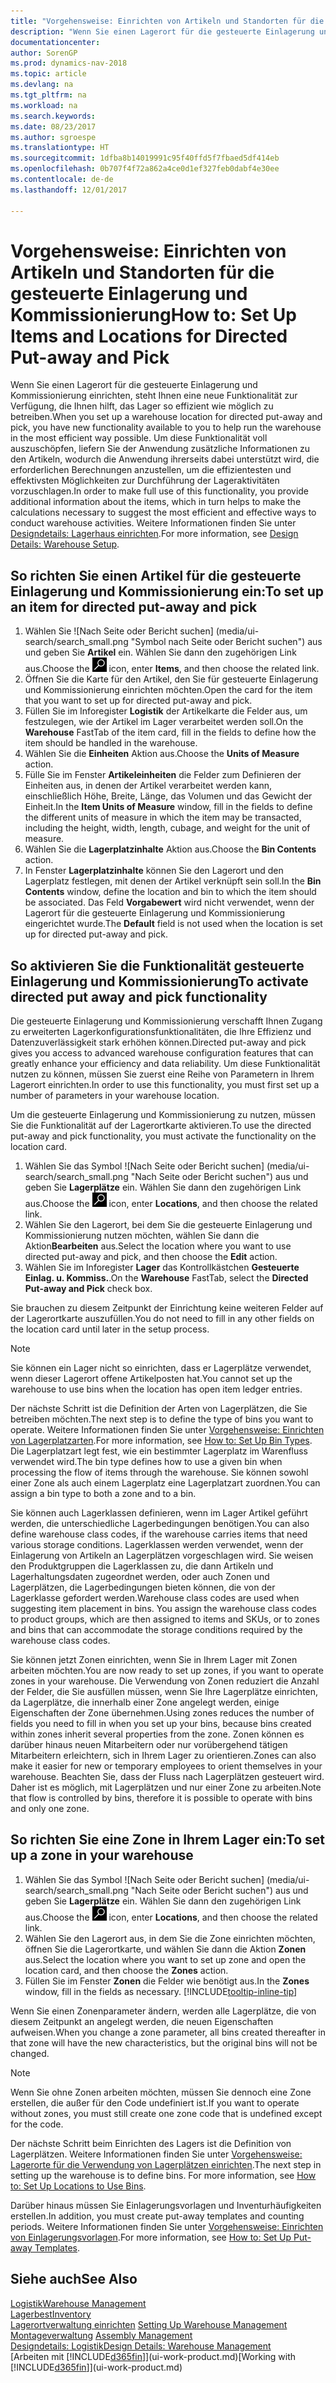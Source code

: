 ```yaml
---
title: "Vorgehensweise: Einrichten von Artikeln und Standorten für die gesteuerte Einlagerung und Kommissionierung"
description: "Wenn Sie einen Lagerort für die gesteuerte Einlagerung und Kommissionierung einrichten, steht Ihnen eine neue Funktionalität zur Verfügung, die Ihnen hilft, das Lager so effizient wie möglich zu betreiben."
documentationcenter: 
author: SorenGP
ms.prod: dynamics-nav-2018
ms.topic: article
ms.devlang: na
ms.tgt_pltfrm: na
ms.workload: na
ms.search.keywords: 
ms.date: 08/23/2017
ms.author: sgroespe
ms.translationtype: HT
ms.sourcegitcommit: 1dfba8b14019991c95f40ffd5f7fbaed5df414eb
ms.openlocfilehash: 0b707f4f72a862a4ce0d1ef327feb0dabf4e30ee
ms.contentlocale: de-de
ms.lasthandoff: 12/01/2017

---
```

# <a name="how-to-set-up-items-and-locations-for-directed-put-away-and-pick"></a><span data-ttu-id="f7054-103">Vorgehensweise: Einrichten von Artikeln und Standorten für die gesteuerte Einlagerung und Kommissionierung</span><span class="sxs-lookup"><span data-stu-id="f7054-103">How to: Set Up Items and Locations for Directed Put-away and Pick</span></span>
<span data-ttu-id="f7054-104">Wenn Sie einen Lagerort für die gesteuerte Einlagerung und Kommissionierung einrichten, steht Ihnen eine neue Funktionalität zur Verfügung, die Ihnen hilft, das Lager so effizient wie möglich zu betreiben.</span><span class="sxs-lookup"><span data-stu-id="f7054-104">When you set up a warehouse location for directed put-away and pick, you have new functionality available to you to help run the warehouse in the most efficient way possible.</span></span> <span data-ttu-id="f7054-105">Um diese Funktionalität voll auszuschöpfen, liefern Sie der Anwendung zusätzliche Informationen zu den Artikeln, wodurch die Anwendung ihrerseits dabei unterstützt wird, die erforderlichen Berechnungen anzustellen, um die effizientesten und effektivsten Möglichkeiten zur Durchführung der Lageraktivitäten vorzuschlagen.</span><span class="sxs-lookup"><span data-stu-id="f7054-105">In order to make full use of this functionality, you provide additional information about the items, which in turn helps to make the calculations necessary to suggest the most efficient and effective ways to conduct warehouse activities.</span></span> <span data-ttu-id="f7054-106">Weitere Informationen finden Sie unter [Designdetails: Lagerhaus einrichten](design-details-warehouse-setup.md).</span><span class="sxs-lookup"><span data-stu-id="f7054-106">For more information, see [Design Details: Warehouse Setup](design-details-warehouse-setup.md).</span></span>

## <a name="to-set-up-an-item-for-directed-put-away-and-pick"></a><span data-ttu-id="f7054-107">So richten Sie einen Artikel für die gesteuerte Einlagerung und Kommissionierung ein:</span><span class="sxs-lookup"><span data-stu-id="f7054-107">To set up an item for directed put-away and pick</span></span>  
1.  <span data-ttu-id="f7054-108">Wählen Sie ![Nach Seite oder Bericht suchen] (media/ui-search/search_small.png "Symbol nach Seite oder Bericht suchen") aus und geben Sie **Artikel** ein. Wählen Sie dann den zugehörigen Link aus.</span><span class="sxs-lookup"><span data-stu-id="f7054-108">Choose the ![Search for Page or Report](media/ui-search/search_small.png "Search for Page or Report icon") icon, enter **Items**, and then choose the related link.</span></span>  
2.  <span data-ttu-id="f7054-109">Öffnen Sie die Karte für den Artikel, den Sie für gesteuerte Einlagerung und Kommissionierung einrichten möchten.</span><span class="sxs-lookup"><span data-stu-id="f7054-109">Open the card for the item that you want to set up for directed put-away and pick.</span></span>
3. <span data-ttu-id="f7054-110">Füllen Sie im Inforegister **Logistik** der Artikelkarte die Felder aus, um festzulegen, wie der Artikel im Lager verarbeitet werden soll.</span><span class="sxs-lookup"><span data-stu-id="f7054-110">On the **Warehouse** FastTab of the item card, fill in the fields to define how the item should be handled in the warehouse.</span></span>  
4.  <span data-ttu-id="f7054-111">Wählen Sie die **Einheiten** Aktion aus.</span><span class="sxs-lookup"><span data-stu-id="f7054-111">Choose the **Units of Measure** action.</span></span>
5. <span data-ttu-id="f7054-112">Fülle Sie im Fenster **Artikeleinheiten** die Felder zum Definieren der Einheiten aus, in denen der Artikel verarbeitet werden kann, einschließlich Höhe, Breite, Länge, das Volumen und das Gewicht der Einheit.</span><span class="sxs-lookup"><span data-stu-id="f7054-112">In the **Item Units of Measure** window, fill in the fields to define the different units of measure in which the item may be transacted, including the height, width, length, cubage, and weight for the unit of measure.</span></span>
6. <span data-ttu-id="f7054-113">Wählen Sie die **Lagerplatzinhalte** Aktion aus.</span><span class="sxs-lookup"><span data-stu-id="f7054-113">Choose the **Bin Contents** action.</span></span>
7. <span data-ttu-id="f7054-114">In Fenster **Lagerplatzinhalte** können Sie den Lagerort und den Lagerplatz festlegen, mit denen der Artikel verknüpft sein soll.</span><span class="sxs-lookup"><span data-stu-id="f7054-114">In the **Bin Contents** window, define the location and bin to which the item should be associated.</span></span> <span data-ttu-id="f7054-115">Das Feld **Vorgabewert** wird nicht verwendet, wenn der Lagerort für die gesteuerte Einlagerung und Kommissionierung eingerichtet wurde.</span><span class="sxs-lookup"><span data-stu-id="f7054-115">The **Default** field is not used when the location is set up for directed put-away and pick.</span></span>  

## <a name="to-activate-directed-put-away-and-pick-functionality"></a><span data-ttu-id="f7054-116">So aktivieren Sie die Funktionalität gesteuerte Einlagerung und Kommissionierung</span><span class="sxs-lookup"><span data-stu-id="f7054-116">To activate directed put away and pick functionality</span></span>  
<span data-ttu-id="f7054-117">Die gesteuerte Einlagerung und Kommissionierung verschafft Ihnen Zugang zu erweiterten Lagerkonfigurationsfunktionalitäten, die Ihre Effizienz und Datenzuverlässigkeit stark erhöhen können.</span><span class="sxs-lookup"><span data-stu-id="f7054-117">Directed put-away and pick gives you access to advanced warehouse configuration features that can greatly enhance your efficiency and data reliability.</span></span> <span data-ttu-id="f7054-118">Um diese Funktionalität nutzen zu können, müssen Sie zuerst eine Reihe von Parametern in Ihrem Lagerort einrichten.</span><span class="sxs-lookup"><span data-stu-id="f7054-118">In order to use this functionality, you must first set up a number of parameters in your warehouse location.</span></span>  

<span data-ttu-id="f7054-119">Um die gesteuerte Einlagerung und Kommissionierung zu nutzen, müssen Sie die Funktionalität auf der Lagerortkarte aktivieren.</span><span class="sxs-lookup"><span data-stu-id="f7054-119">To use the directed put-away and pick functionality, you must activate the functionality on the location card.</span></span>    
1.  <span data-ttu-id="f7054-120">Wählen Sie das Symbol ![Nach Seite oder Bericht suchen] (media/ui-search/search_small.png "Nach Seite oder Bericht suchen") aus und geben Sie **Lagerplätze** ein. Wählen Sie dann den zugehörigen Link aus.</span><span class="sxs-lookup"><span data-stu-id="f7054-120">Choose the ![Search for Page or Report](media/ui-search/search_small.png "Search for Page or Report icon") icon, enter **Locations**, and then choose the related link.</span></span>  
2.  <span data-ttu-id="f7054-121">Wählen Sie den Lagerort, bei dem Sie die gesteuerte Einlagerung und Kommissionierung nutzen möchten, wählen Sie dann die Aktion**Bearbeiten** aus.</span><span class="sxs-lookup"><span data-stu-id="f7054-121">Select the location where you want to use directed put-away and pick, and then choose the **Edit** action.</span></span>  
3.  <span data-ttu-id="f7054-122">Wählen Sie im Inforegister **Lager** das Kontrollkästchen **Gesteuerte Einlag. u. Kommiss.**.</span><span class="sxs-lookup"><span data-stu-id="f7054-122">On the **Warehouse** FastTab, select the **Directed Put-away and Pick** check box.</span></span>  

<span data-ttu-id="f7054-123">Sie brauchen zu diesem Zeitpunkt der Einrichtung keine weiteren Felder auf der Lagerortkarte auszufüllen.</span><span class="sxs-lookup"><span data-stu-id="f7054-123">You do not need to fill in any other fields on the location card until later in the setup process.</span></span>  

> [!NOTE]  
>  <span data-ttu-id="f7054-124">Sie können ein Lager nicht so einrichten, dass er Lagerplätze verwendet, wenn dieser Lagerort offene Artikelposten hat.</span><span class="sxs-lookup"><span data-stu-id="f7054-124">You cannot set up the warehouse to use bins when the location has open item ledger entries.</span></span>  

<span data-ttu-id="f7054-125">Der nächste Schritt ist die Definition der Arten von Lagerplätzen, die Sie betreiben möchten.</span><span class="sxs-lookup"><span data-stu-id="f7054-125">The next step is to define the type of bins you want to operate.</span></span> <span data-ttu-id="f7054-126">Weitere Informationen finden Sie unter [Vorgehensweise: Einrichten von Lagerplatzarten](warehouse-how-to-set-up-bin-types.md).</span><span class="sxs-lookup"><span data-stu-id="f7054-126">For more information, see [How to: Set Up Bin Types](warehouse-how-to-set-up-bin-types.md).</span></span> <span data-ttu-id="f7054-127">Die Lagerplatzart legt fest, wie ein bestimmter Lagerplatz im Warenfluss verwendet wird.</span><span class="sxs-lookup"><span data-stu-id="f7054-127">The bin type defines how to use a given bin when processing the flow of items through the warehouse.</span></span> <span data-ttu-id="f7054-128">Sie können sowohl einer Zone als auch einem Lagerplatz eine Lagerplatzart zuordnen.</span><span class="sxs-lookup"><span data-stu-id="f7054-128">You can assign a bin type to both a zone and to a bin.</span></span>  

<span data-ttu-id="f7054-129">Sie können auch Lagerklassen definieren, wenn im Lager Artikel geführt werden, die unterschiedliche Lagerbedingungen benötigen.</span><span class="sxs-lookup"><span data-stu-id="f7054-129">You can also define warehouse class codes, if the warehouse carries items that need various storage conditions.</span></span> <span data-ttu-id="f7054-130">Lagerklassen werden verwendet, wenn der Einlagerung von Artikeln an Lagerplätzen vorgeschlagen wird. Sie weisen den Produktgruppen die Lagerklassen zu, die dann Artikeln und Lagerhaltungsdaten zugeordnet werden, oder auch Zonen und Lagerplätzen, die Lagerbedingungen bieten können, die von der Lagerklasse gefordert werden.</span><span class="sxs-lookup"><span data-stu-id="f7054-130">Warehouse class codes are used when suggesting item placement in bins. You assign the warehouse class codes to product groups, which are then assigned to items and SKUs, or to zones and bins that can accommodate the storage conditions required by the warehouse class codes.</span></span>  

<span data-ttu-id="f7054-131">Sie können jetzt Zonen einrichten, wenn Sie in Ihrem Lager mit Zonen arbeiten möchten.</span><span class="sxs-lookup"><span data-stu-id="f7054-131">You are now ready to set up zones, if you want to operate zones in your warehouse.</span></span> <span data-ttu-id="f7054-132">Die Verwendung von Zonen reduziert die Anzahl der Felder, die Sie ausfüllen müssen, wenn Sie Ihre Lagerplätze einrichten, da Lagerplätze, die innerhalb einer Zone angelegt werden, einige Eigenschaften der Zone übernehmen.</span><span class="sxs-lookup"><span data-stu-id="f7054-132">Using zones reduces the number of fields you need to fill in when you set up your bins, because bins created within zones inherit several properties from the zone.</span></span> <span data-ttu-id="f7054-133">Zonen können es darüber hinaus neuen Mitarbeitern oder nur vorübergehend tätigen Mitarbeitern erleichtern, sich in Ihrem Lager zu orientieren.</span><span class="sxs-lookup"><span data-stu-id="f7054-133">Zones can also make it easier for new or temporary employees to orient themselves in your warehouse.</span></span> <span data-ttu-id="f7054-134">Beachten Sie, dass der Fluss nach Lagerplätzen gesteuert wird. Daher ist es möglich, mit Lagerplätzen und nur einer Zone zu arbeiten.</span><span class="sxs-lookup"><span data-stu-id="f7054-134">Note that flow is controlled by bins, therefore it is possible to operate with bins and only one zone.</span></span>  

## <a name="to-set-up-a-zone-in-your-warehouse"></a><span data-ttu-id="f7054-135">So richten Sie eine Zone in Ihrem Lager ein:</span><span class="sxs-lookup"><span data-stu-id="f7054-135">To set up a zone in your warehouse</span></span>  
1.  <span data-ttu-id="f7054-136">Wählen Sie das Symbol ![Nach Seite oder Bericht suchen] (media/ui-search/search_small.png "Nach Seite oder Bericht suchen") aus und geben Sie **Lagerplätze** ein. Wählen Sie dann den zugehörigen Link aus.</span><span class="sxs-lookup"><span data-stu-id="f7054-136">Choose the ![Search for Page or Report](media/ui-search/search_small.png "Search for Page or Report icon") icon, enter **Locations**, and then choose the related link.</span></span>  
2.  <span data-ttu-id="f7054-137">Wählen Sie den Lagerort aus, in dem Sie die Zone einrichten möchten, öffnen Sie die Lagerortkarte, und wählen Sie dann die Aktion **Zonen** aus.</span><span class="sxs-lookup"><span data-stu-id="f7054-137">Select the location where you want to set up zone and open the location card, and then choose the **Zones** action.</span></span>  
3.  <span data-ttu-id="f7054-138">Füllen Sie im Fenster **Zonen** die Felder wie benötigt aus.</span><span class="sxs-lookup"><span data-stu-id="f7054-138">In the **Zones** window, fill in the fields as necessary.</span></span> [!INCLUDE[tooltip-inline-tip](includes/tooltip-inline-tip_md.md)]  

<span data-ttu-id="f7054-139">Wenn Sie einen Zonenparameter ändern, werden alle Lagerplätze, die von diesem Zeitpunkt an angelegt werden, die neuen Eigenschaften aufweisen.</span><span class="sxs-lookup"><span data-stu-id="f7054-139">When you change a zone parameter, all bins created thereafter in that zone will have the new characteristics, but the original bins will not be changed.</span></span>  

> [!NOTE]  
>  <span data-ttu-id="f7054-140">Wenn Sie ohne Zonen arbeiten möchten, müssen Sie dennoch eine Zone erstellen, die außer für den Code undefiniert ist.</span><span class="sxs-lookup"><span data-stu-id="f7054-140">If you want to operate without zones, you must still create one zone code that is undefined except for the code.</span></span>  

<span data-ttu-id="f7054-141">Der nächste Schritt beim Einrichten des Lagers ist die Definition von Lagerplätzen. Weitere Informationen finden Sie unter [Vorgehensweise: Lagerorte für die Verwendung von Lagerplätzen einrichten](warehouse-how-to-set-up-locations-to-use-bins.md).</span><span class="sxs-lookup"><span data-stu-id="f7054-141">The next step in setting up the warehouse is to define bins. For more information, see [How to: Set Up Locations to Use Bins](warehouse-how-to-set-up-locations-to-use-bins.md).</span></span>  

<span data-ttu-id="f7054-142">Darüber hinaus müssen Sie Einlagerungsvorlagen und Inventurhäufigkeiten erstellen.</span><span class="sxs-lookup"><span data-stu-id="f7054-142">In addition, you must create put-away templates and counting periods.</span></span> <span data-ttu-id="f7054-143">Weitere Informationen finden Sie unter [Vorgehensweise: Einrichten von Einlagerungsvorlagen](warehouse-how-to-set-up-put-away-templates.md).</span><span class="sxs-lookup"><span data-stu-id="f7054-143">For more information, see [How to: Set Up Put-away Templates](warehouse-how-to-set-up-put-away-templates.md).</span></span>  

## <a name="see-also"></a><span data-ttu-id="f7054-144">Siehe auch</span><span class="sxs-lookup"><span data-stu-id="f7054-144">See Also</span></span>  
[<span data-ttu-id="f7054-145">Logistik</span><span class="sxs-lookup"><span data-stu-id="f7054-145">Warehouse Management</span></span>](warehouse-manage-warehouse.md)  
[<span data-ttu-id="f7054-146">Lagerbest</span><span class="sxs-lookup"><span data-stu-id="f7054-146">Inventory</span></span>](inventory-manage-inventory.md)  
<span data-ttu-id="f7054-147">[Lagerortverwaltung einrichten](warehouse-setup-warehouse.md)   </span><span class="sxs-lookup"><span data-stu-id="f7054-147">[Setting Up Warehouse Management](warehouse-setup-warehouse.md)   </span></span>  
<span data-ttu-id="f7054-148">[Montageverwaltung](assembly-assemble-items.md)  </span><span class="sxs-lookup"><span data-stu-id="f7054-148">[Assembly Management](assembly-assemble-items.md)  </span></span>  
[<span data-ttu-id="f7054-149">Designdetails: Logistik</span><span class="sxs-lookup"><span data-stu-id="f7054-149">Design Details: Warehouse Management</span></span>](design-details-warehouse-management.md)  
<span data-ttu-id="f7054-150">[Arbeiten mit [!INCLUDE[d365fin](includes/d365fin_md.md)]](ui-work-product.md)</span><span class="sxs-lookup"><span data-stu-id="f7054-150">[Working with [!INCLUDE[d365fin](includes/d365fin_md.md)]](ui-work-product.md)</span></span>  

